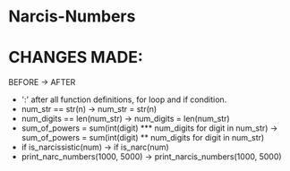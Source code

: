 # Narcis-Numbers

# CHANGES MADE:

BEFORE -> AFTER

- ':' after all function definitions, for loop and if condition.
- num_str == str(n)  -> num_str = str(n)
- num_digits == len(num_str) -> num_digits = len(num_str)
- sum_of_powers = sum(int(digit) *** num_digits for digit in num_str) -> sum_of_powers = sum(int(digit) ** num_digits for digit in num_str)
- if is_narcissistic(num) -> if is_narc(num)
- print_narc_numbers(1000, 5000) -> print_narcis_numbers(1000, 5000)
